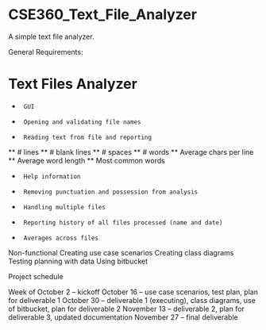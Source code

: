 # CSE360_Text_File_Analyzer
A simple text file analyzer. 

General Requirements:
 
# Text Files Analyzer
 
*      GUI
*      Opening and validating file names
*      Reading text from file and reporting
**      # lines
**      # blank lines
**      # spaces
**      # words
**      Average chars per line
**       Average word length
**      Most common words
*      Help information
*      Removing punctuation and possession from analysis
*      Handling multiple files
*      Reporting history of all files processed (name and date)
*      Averages across files
 
Non-functional
      Creating use case scenarios
      Creating class diagrams
      Testing planning with data
      Using bitbucket
 
Project schedule
 
Week of
               October 2 – kickoff
               October 16 – use case scenarios, test plan, plan for deliverable 1
               October 30 – deliverable 1 (executing), class diagrams, use of bitbucket, plan for deliverable 2
               November 13 – deliverable 2, plan for deliverable 3, updated documentation
               November 27 – final deliverable
